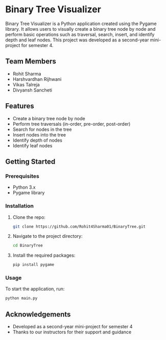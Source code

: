 # Binary Tree Visualizer

Binary Tree Visualizer is a Python application created using the Pygame library. It allows users to visually create a binary tree node by node and perform basic operations such as traversal, search, insert, and identify depth and leaf nodes. This project was developed as a second-year mini-project for semester 4.

## Team Members

- Rohit Sharma
- Harshvardhan Rijhwani
- Vikas Talreja
- Divyansh Sancheti

## Features

- Create a binary tree node by node
- Perform tree traversals (in-order, pre-order, post-order)
- Search for nodes in the tree
- Insert nodes into the tree
- Identify depth of nodes
- Identify leaf nodes

## Getting Started

### Prerequisites

- Python 3.x
- Pygame library

### Installation

1. Clone the repo:
   ```sh
   git clone https://github.com/Rohit4Sharma01/BinaryTree.git
   ```

2. Navigate to the project directory:
   ```sh
   cd BinaryTree
   ```

3. Install the required packages:
   ```sh
   pip install pygame
   ```

### Usage

To start the application, run:
```sh
python main.py
```

## Acknowledgements

- Developed as a second-year mini-project for semester 4
- Thanks to our instructors for their support and guidance

